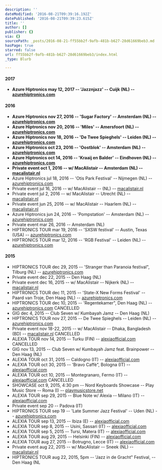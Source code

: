 ```yaml
---
description: ''
dateModified: '2016-08-21T09:39:16.192Z'
datePublished: '2016-08-21T09:39:23.615Z'
title: ''
author: []
publisher: {}
via: {}
sourcePath: _posts/2016-08-21-ff55bb2f-9afb-481b-b627-28d61669beb3.md
hasPage: true
starred: false
url: ff55bb2f-9afb-481b-b627-28d61669beb3/index.html
_type: Blurb

---
```

#### 2017

* **Azure Hiptronics may 12, 2017 -- 'Jazznjazz' -- Cuijk (NL) -- [azurehiptronics.com][0]**

#### 2016

* **Azure Hiptronics nov 27, 2016 -- 'Sugar Factory' -- Amsterdam (NL) -- [azurehiptronics.com][0]**
* **Azure Hiptronics nov 20, 2016 -- 'Miles' -- Amersfoort (NL) -- [azurehiptronics.com][0]**
* **Azure Hiptronics nov 18, 2016 -- 'De Twee Spieghels' -- Leiden (NL) -- [azurehiptronics.com][0]**
* **Azure Hiptronics oct 23, 2016 -- 'Oostblok' -- Amsterdam (NL) -- [azurehiptronics.com][0]**
* **Azure Hiptronics oct 14, 2016 -- 'Kraaij en Balder' -- Eindhoven (NL) -- [azurehiptronics.com][0]**
* **Private event oct 1, 2016 -- w/ MacAlistair -- Amsterdam (NL) -- [macalistair.nl][1]**
* Azure Hiptronics jul 18, 2016 -- 'Otis Park Festival' -- Nijmegen (NL) -- [azurehiptronics.com][0]
* Private event jul 16, 2016 -- w/ MacAlistair -- (NL) -- [macalistair.nl][1]
* Private event jul 2, 2016 -- w/ MacAlistair -- Utrecht (NL) -- [macalistair.nl][1]
* Private event jun 25, 2016 -- w/ MacAlistair -- Haarlem (NL) -- [macalistair.nl][1]
* Azure Hiptronics jun 24, 2016 -- 'Pompstation' -- Amsterdam (NL) -- [azurehiptronics.com][0]
* Private event mar 26, 2016 -- Amsterdam (NL)
* HIPTRONICS TOUR mar 19, 2016 -- 'SXSW festival' -- Austin, Texas (USA) -- [azurehiptronics.com][0]
* HIPTRONICS TOUR mar 12, 2016 -- 'RGB Festival' -- Leiden (NL) -- [azurehiptronics.com][0]

#### 2015

* HIPTRONICS TOUR dec 29, 2015 -- 'Stranger than Paranoia festival", Tilburg (NL) -- [azurehiptronics.com][0]
* Private event dec 22, 2015 -- Den Haag (NL)
* Private event dec 16, 2015 -- w/ MacAlistair -- Nijkerk (NL) -- [macalistair.nl][1]
* HIPTRONICS TOUR dec 11, 2015 -- 'State-X New Forms Festival' -- Paard van Troje, Den Haag (NL) -- [azurehiptronics.com][0]
* HIPTRONICS TOUR dec 10, 2015 -- 'Regentekamer", Den Haag (NL) -- [azurehiptronics.com][0] CANCELLED
* GIG dec 4, 2015 -- Club Seven w/ Kumbayah Jamz -- Den Haag (NL)
* HIPTRONICS TOUR nov 27, 2015 -- De Twee Spieghels -- Leiden (NL) -- [azurehiptronics.com][0]
* Private event nov 18-22, 2015 -- w/ MacAlistair -- Dhaka, Bangladesh (BD) -- [macalistair.nl][1] CANCELLED
* ALEXIA TOUR nov 14, 2015 -- Turku (FIN) -- [alexiaofficial.com][2] CANCELLED
* GIG nov 13, 2015 -- Club Seven w/ Kumbayah Jamz feat. Brainpower -- Den Haag (NL)
* ALEXIA TOUR oct 31, 2015 -- Caldogno (IT) -- [alexiaofficial.com][2]
* ALEXIA TOUR oct 30, 2015 -- 'Bravo Caffè", Bologna (IT) -- [alexiaofficial.com][2]
* ALEXIA TOUR oct 10, 2015 -- Montegranaro, Fermo (IT) -- [alexiaofficial.com][2] CANCELLED
* SHOWCASE oct 9, 2015, 4:30 pm -- Nord Keyboards Showcase -- Play Music Store -- Roma (I) -- [playmusicstore.net][3]
* ALEXIA TOUR sep 29, 2015 -- Blue Note w/ Alexia -- Milano (IT) -- [alexiaofficial.com][2]
* Private event sep 20 -- Padova (IT)
* HIPTRONICS TOUR sep 19 -- 'Late Summer Jazz Festival' -- Uden (NL) -- [azurehiptronics.com][0]
* ALEXIA TOUR sep 13, 2015 -- Ibiza (E) -- [alexiaofficial.com][2]
* ALEXIA TOUR sep 8, 2015 -- Usini, Sassari (IT) -- [alexiaofficial.com][2]
* ALEXIA TOUR sep 5, 2015 -- Tursi, Matera (IT) -- [alexiaofficial.com][2]
* ALEXIA TOUR aug 29, 2015 -- Helsinki (FIN) -- [alexiaofficial.com][2]
* ALEXIA TOUR aug 27, 2015 -- Botrugno, Lecce (IT) -- [alexiaofficial.com][2]
* Private event aug 22, 2015 -- w/ MacAlistair -- Sneek (NL) -- [macalistair.nl][1]
* HIPTRONICS TOUR aug 22, 2015, 5pm -- 'Jazz in de Gracht" Festival, -- Den Haag (NL

[0]: http://www.azurehiptronics.com/
[1]: http://www.macalistair.nl/
[2]: http://www.alexiaofficial.com/
[3]: https://www.facebook.com/events/1479306422373349/